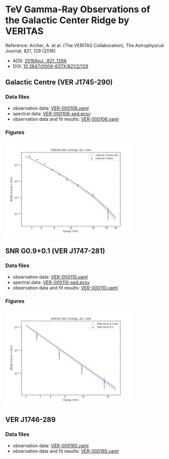 # TeV Gamma-Ray Observations of the Galactic Center Ridge by VERITAS

Reference:
Archer, A. et al. (The VERITAS Collaboration), The Astrophysical Journal, 821, 129 (2016)

- ADS: [2016ApJ...821..129A](http://adsabs.harvard.edu/abs/2016ApJ...821..129A)
- DOI: [10.3847/0004-637X/821/2/129](https://doi.org/10.3847/0004-637X/821/2/129)

## Galactic Centre (VER J1745-290)
### Data files

- observation data: [VER-000106.yaml](VER-000106.yaml)  
- spectral data: [VER-000106-sed.ecsv](VER-000106-sed.ecsv)  
- observation data and fit results: [VER-000106.yaml](VER-000106.yaml)  


### Figures

<img src="figures/2016ApJ...821..129A-VER-106-1-sed.png" alt="drawing" width="400"/>


## SNR G0.9+0.1 (VER J1747-281)
### Data files

- observation data: [VER-000110.yaml](VER-000110.yaml)  
- spectral data: [VER-000110-sed.ecsv](VER-000110-sed.ecsv)  
- observation data and fit results: [VER-000110.yaml](VER-000110.yaml)  


### Figures

<img src="figures/2016ApJ...821..129A-VER-110-1-sed.png" alt="drawing" width="400"/>


## VER J1746-289
### Data files

- observation data: [VER-000165.yaml](VER-000165.yaml)  
- observation data and fit results: [VER-000165.yaml](VER-000165.yaml)  


